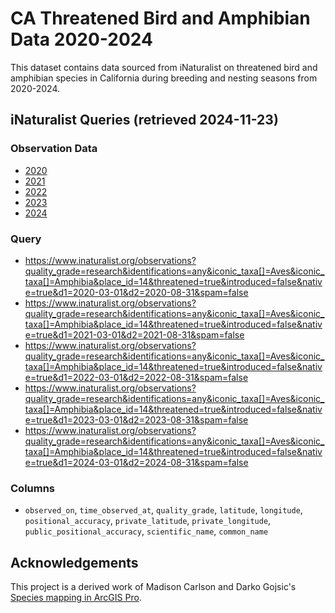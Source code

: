 # CA Threatened Bird and Amphibian Data 2020-2024
This dataset contains data sourced from iNaturalist on threatened bird and amphibian species in California during breeding and nesting seasons from 2020-2024.

## iNaturalist Queries (retrieved 2024-11-23)
### Observation Data
* [2020](iNaturalist/CA_BirdAmphib_MarAug20.csv)
* [2021](iNaturalist/CA_BirdAmphib_MarAug21.csv)
* [2022](iNaturalist/CA_BirdAmphib_MarAug22.csv)
* [2023](iNaturalist/CA_BirdAmphib_MarAug23.csv)
* [2024](iNaturalist/CA_BirdAmphib_MarAug24.csv)

### Query
* https://www.inaturalist.org/observations?quality_grade=research&identifications=any&iconic_taxa[]=Aves&iconic_taxa[]=Amphibia&place_id=14&threatened=true&introduced=false&native=true&d1=2020-03-01&d2=2020-08-31&spam=false
* https://www.inaturalist.org/observations?quality_grade=research&identifications=any&iconic_taxa[]=Aves&iconic_taxa[]=Amphibia&place_id=14&threatened=true&introduced=false&native=true&d1=2021-03-01&d2=2021-08-31&spam=false
* https://www.inaturalist.org/observations?quality_grade=research&identifications=any&iconic_taxa[]=Aves&iconic_taxa[]=Amphibia&place_id=14&threatened=true&introduced=false&native=true&d1=2022-03-01&d2=2022-08-31&spam=false
* https://www.inaturalist.org/observations?quality_grade=research&identifications=any&iconic_taxa[]=Aves&iconic_taxa[]=Amphibia&place_id=14&threatened=true&introduced=false&native=true&d1=2023-03-01&d2=2023-08-31&spam=false
* https://www.inaturalist.org/observations?quality_grade=research&identifications=any&iconic_taxa[]=Aves&iconic_taxa[]=Amphibia&place_id=14&threatened=true&introduced=false&native=true&d1=2024-03-01&d2=2024-08-31&spam=false

### Columns
* `observed_on`, `time_observed_at`, `quality_grade`, `latitude`, `longitude`, `positional_accuracy`, `private_latitude`, `private_longitude`, `public_positional_accuracy`, `scientific_name`, `common_name`

## Acknowledgements
This project is a derived work of Madison Carlson and Darko Gojsic's [Species mapping in ArcGIS Pro](https://storymaps.arcgis.com/stories/a09723cb2d7d4187bbec43466cbdb920).
